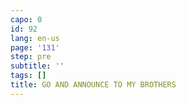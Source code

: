 ```yaml
---
capo: 0
id: 92
lang: en-us
page: '131'
step: pre
subtitle: ''
tags: []
title: GO AND ANNOUNCE TO MY BROTHERS
---
```

